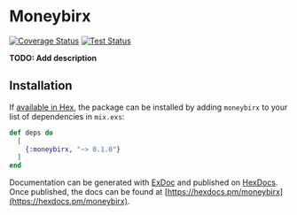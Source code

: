 # Moneybirx

[![Coverage Status](https://coveralls.io/repos/github/Codaisseur/moneybirx/badge.svg?branch=refs/heads/master)](https://coveralls.io/github/Codaisseur/moneybirx?branch=refs/heads/master) [![Test Status](https://github.com/Codaisseur/moneybirx/workflows/Run%20Tests/badge.svg)](https://github.com/Codaisseur/moneybirx)

**TODO: Add description**

## Installation

If [available in Hex](https://hex.pm/docs/publish), the package can be installed
by adding `moneybirx` to your list of dependencies in `mix.exs`:

```elixir
def deps do
  [
    {:moneybirx, "~> 0.1.0"}
  ]
end
```

Documentation can be generated with [ExDoc](https://github.com/elixir-lang/ex_doc)
and published on [HexDocs](https://hexdocs.pm). Once published, the docs can
be found at [https://hexdocs.pm/moneybirx](https://hexdocs.pm/moneybirx).

